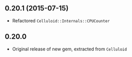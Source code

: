 0.20.1 (2015-07-15)
-----
* Refactored `Celluloid::Internals::CPUCounter`

0.20.0
-----
* Original release of new gem, extracted from `Celluloid`
